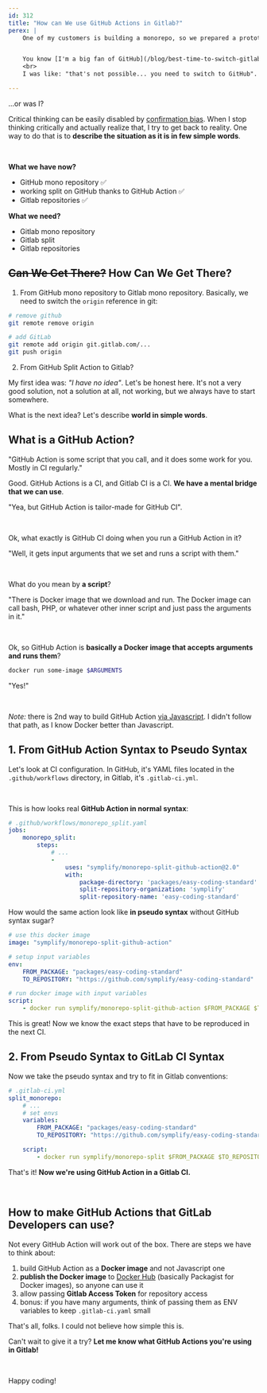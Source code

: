 ```yaml
---
id: 312
title: "How can We use GitHub Actions in Gitlab?"
perex: |
    One of my customers is building a monorepo, so we prepared a prototype on GitHub to test it out. It uses [Monorepo Split GitHub Action](/blog/monorepo-split-github-action-20-with-gitlab-split-is-out/) and works well.


    You know [I'm a big fan of GitHub](/blog/best-time-to-switch-gitlab-to-github), so when client asked me: **"how can we do it in Gitlab?"**
    <br>
    I was like: "that's not possible... you need to switch to GitHub".

---
```


...or was I?

Critical thinking can be easily disabled by [confirmation bias](https://en.wikipedia.org/wiki/Confirmation_bias). When I stop thinking critically and actually realize that, I try to get back to reality. One way to do that is to **describe the situation as it is in few simple words**.

<br>

**What we have now?**

- GitHub mono repository ✅
- working split on GitHub thanks to GitHub Action ✅
- Gitlab repositories ✅

**What we need?**

- Gitlab mono repository
- Gitlab split
- Gitlab repositories

## ~~Can We Get There?~~ How Can We Get There?

1. From GitHub mono repository to Gitlab mono repository. Basically, we need to switch the `origin` reference in git:

```bash
# remove github
git remote remove origin

# add GitLab
git remote add origin git.gitlab.com/...
git push origin
```

2. From GitHub Split Action to Gitlab?

My first idea was: *"I have no idea"*. Let's be honest here. It's not a very good solution, not a solution at all, not working, but we always have to start somewhere.

What is the next idea? Let's describe **world in simple words**.

## What is a GitHub Action?

"GitHub Action is some script that you call, and it does some work for you. Mostly in CI regularly."

Good. GitHub Actions is a CI, and Gitlab CI is a CI. **We have a mental bridge that we can use**.

"Yea, but GitHub Action is tailor-made for GitHub CI".

<br>

Ok, what exactly is GitHub CI doing when you run a GitHub Action in it?

"Well, it gets input arguments that we set and runs a script with them."

<br>

What do you mean by **a script**?

"There is Docker image that we download and run. The Docker image can call bash, PHP, or whatever other inner script and just pass the arguments in it."

<br>

Ok, so GitHub Action is **basically a Docker image that accepts arguments and runs them**?

```bash
docker run some-image $ARGUMENTS
````

"Yes!"

<br>

*Note:* there is 2nd way to build GitHub Action [via Javascript](https://docs.github.com/en/actions/creating-actions/about-actions#types-of-actions). I didn't follow that path, as I know Docker better than Javascript.

## 1. From GitHub Action Syntax to Pseudo Syntax

Let's look at CI configuration. In GitHub, it's YAML files located in the `.github/workflows` directory, in Gitlab, it's `.gitlab-ci.yml`.

<br>

This is how looks real **GitHub Action in normal syntax**:

```yaml
# .github/workflows/monorepo_split.yaml
jobs:
    monorepo_split:
        steps:
            # ...
            -
                uses: "symplify/monorepo-split-github-action@2.0"
                with:
                    package-directory: 'packages/easy-coding-standard'
                    split-repository-organization: 'symplify'
                    split-repository-name: 'easy-coding-standard'
```

How would the same action look like **in pseudo syntax** without GitHub syntax sugar?

```yaml
# use this docker image
image: "symplify/monorepo-split-github-action"

# setup input variables
env:
    FROM_PACKAGE: "packages/easy-coding-standard"
    TO_REPOSITORY: "https://github.com/symplify/easy-coding-standard"

# run docker image with input variables
script:
    - docker run symplify/monorepo-split-github-action $FROM_PACKAGE $TO_REPOSITORY
```

This is great! Now we know the exact steps that have to be reproduced in the next CI.

## 2. From Pseudo Syntax to GitLab CI Syntax

Now we take the pseudo syntax and try to fit in Gitlab conventions:

```yaml
# .gitlab-ci.yml
split_monorepo:
    # ...
    # set envs
    variables:
        FROM_PACKAGE: "packages/easy-coding-standard"
        TO_REPOSITORY: "https://github.com/symplify/easy-coding-standard"

    script:
        - docker run symplify/monorepo-split $FROM_PACKAGE $TO_REPOSITORY
```

That's it! **Now we're using GitHub Action in a Gitlab CI.**

<br>

## How to make GitHub Actions that GitLab Developers can use?

Not every GitHub Action will work out of the box. There are steps we have to think about:

1. build GitHub Action as a **Docker image** and not Javascript one
2. **publish the Docker image** to [Docker Hub](https://hub.docker.com/) (basically Packagist for Docker images), so anyone can use it
3. allow passing **Gitlab Access Token** for repository access
4. bonus: if you have many arguments, think of passing them as ENV variables to keep `.gitlab-ci.yaml` small

That's all, folks. I could not believe how simple this is.

Can't wait to give it a try? **Let me know what GitHub Actions you're using in Gitlab!**

<br>

Happy coding!
